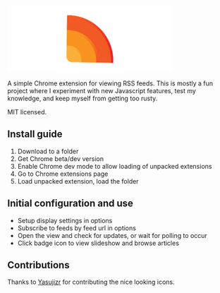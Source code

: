 <img src="/images/logo/GithubRead.me.png" alt="Proje ismi" height="150px">

A simple Chrome extension for viewing RSS feeds. This is mostly a fun project where I experiment with new Javascript features, test my knowledge, and keep myself from getting too rusty.

MIT licensed.

## Install guide
1. Download to a folder
2. Get Chrome beta/dev version
3. Enable Chrome dev mode to allow loading of unpacked extensions
4. Go to Chrome extensions page
5. Load unpacked extension, load the folder

## Initial configuration and use
* Setup display settings in options
* Subscribe to feeds by feed url in options
* Open the view and check for updates, or wait for polling to occur
* Click badge icon to view slideshow and browse articles

## Contributions
Thanks to [Yasujizr](https://github.com/Yasujizr) for contributing the nice looking icons.
